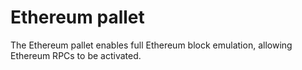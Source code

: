 # Ethereum pallet

The Ethereum pallet enables full Ethereum block emulation, allowing
Ethereum RPCs to be activated.
